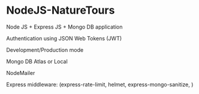 # NodeJS-NatureTours
Node JS + Express JS + Mongo DB application

Authentication using JSON Web Tokens (JWT)

Development/Production mode

Mongo DB Atlas or Local

NodeMailer

Express middleware:  (express-rate-limit, helmet, express-mongo-sanitize, )